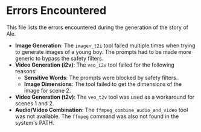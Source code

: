 # Errors Encountered

This file lists the errors encountered during the generation of the story of Ale.

*   **Image Generation**: The `imagen_t2i` tool failed multiple times when trying to generate images of a young boy. The prompts had to be made more generic to bypass the safety filters.
*   **Video Generation (i2v)**: The `veo_i2v` tool failed for the following reasons:
    *   **Sensitive Words**: The prompts were blocked by safety filters.
    *   **Image Dimensions**: The tool failed to get the dimensions of the image for scene 2.
*   **Video Generation (t2v)**: The `veo_t2v` tool was used as a workaround for scenes 1 and 2.
*   **Audio/Video Combination**: The `ffmpeg_combine_audio_and_video` tool was not available. The `ffmpeg` command was also not found in the system's PATH.

